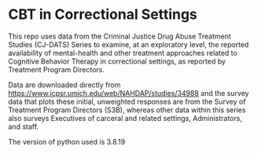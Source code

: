 # CBT in Correctional Settings 

This repo uses data from the Criminal Justice Drug Abuse Treatment Studies 
(CJ-DATS) Series to examine, at an exploratory level, the reported availability of 
mental-health and other treatment approaches related to Cognitive Behavior Therapy 
in correctional settings, as reported by Treatment Program Directors. 

Data are downloaded directly from https://www.icpsr.umich.edu/web/NAHDAP/studies/34988 
and the survey data that plots these initial, unweighted responses are from the Survey 
of Treatment Program Directors (S3B), whereas other data within this series also 
surveys Executives of carceral and related settings, Administrators, and staff.

The version of python used is 3.8.19

